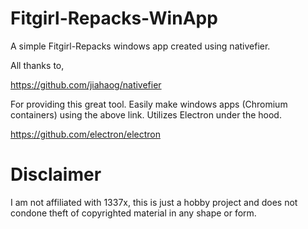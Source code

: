 # Fitgirl-Repacks-WinApp
 A simple Fitgirl-Repacks windows app created using nativefier.

 All thanks to, 

 https://github.com/jiahaog/nativefier

 For providing this great tool. Easily make windows apps (Chromium containers) using the above link. 
 Utilizes Electron under the hood.

 https://github.com/electron/electron

# Disclaimer
 I am not affiliated with 1337x, this is just a hobby project and does not condone theft of copyrighted material in any shape or form.
